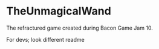 # TheUnmagicalWand
The refractured game created during Bacon Game Jam 10.

For devs; look different readme

